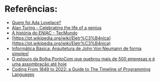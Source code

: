 # Referências:
- [Quem foi Ada Lovelace?](https://www.youtube.com/watch?v=HZU0nVVdv6Q)
- [Alan Turing - Celebrating the life of a genius
](https://www.youtube.com/watch?v=gtRLmL70TH0)
- [A história do ENIAC - TecMundo
](https://www.youtube.com/watch?v=dy0wpDfnpzo&t=1s)
- [https://pt.wikipedia.org/wiki/Eletr%C3%B4nica](https://pt.wikipedia.org/wiki/Eletr%C3%B4nica)
- [Informática Básica: Arquitetura de John Von Neumann de forma simples!
](https://www.youtube.com/watch?v=tZ5W2LpdcEw)
- [O estouro da Bolha PontoCom que quebrou mais de 500 empresas e é uma assombração até hoje
](https://www.infomoney.com.br/mercados/o-estouro-da-bolha-pontocom-que-quebrou-mais-de-500-empresas-e-e-uma-assombracao-ate-hoje/)
- [Coding From 1849 to 2022: a Guide to The Timeline of Programming Languages
](https://www.computer.org/publications/tech-news/insider-membership-news/timeline-of-programming-languages)
